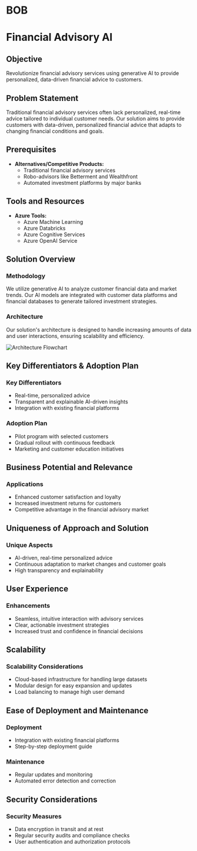 # BOB
# Financial Advisory AI

## Objective
Revolutionize financial advisory services using generative AI to provide personalized, data-driven financial advice to customers.

## Problem Statement
Traditional financial advisory services often lack personalized, real-time advice tailored to individual customer needs. Our solution aims to provide customers with data-driven, personalized financial advice that adapts to changing financial conditions and goals.

## Prerequisites
- **Alternatives/Competitive Products:**
  - Traditional financial advisory services
  - Robo-advisors like Betterment and Wealthfront
  - Automated investment platforms by major banks

## Tools and Resources
- **Azure Tools:**
  - Azure Machine Learning
  - Azure Databricks
  - Azure Cognitive Services
  - Azure OpenAI Service

## Solution Overview
### Methodology
We utilize generative AI to analyze customer financial data and market trends. Our AI models are integrated with customer data platforms and financial databases to generate tailored investment strategies.

### Architecture
Our solution's architecture is designed to handle increasing amounts of data and user interactions, ensuring scalability and efficiency.

![Architecture Flowchart](https://arch.com/600x400.png?text=Solution+Architecture)

## Key Differentiators & Adoption Plan
### Key Differentiators
- Real-time, personalized advice
- Transparent and explainable AI-driven insights
- Integration with existing financial platforms

### Adoption Plan
- Pilot program with selected customers
- Gradual rollout with continuous feedback
- Marketing and customer education initiatives

## Business Potential and Relevance
### Applications
- Enhanced customer satisfaction and loyalty
- Increased investment returns for customers
- Competitive advantage in the financial advisory market

## Uniqueness of Approach and Solution
### Unique Aspects
- AI-driven, real-time personalized advice
- Continuous adaptation to market changes and customer goals
- High transparency and explainability

## User Experience
### Enhancements
- Seamless, intuitive interaction with advisory services
- Clear, actionable investment strategies
- Increased trust and confidence in financial decisions

## Scalability
### Scalability Considerations
- Cloud-based infrastructure for handling large datasets
- Modular design for easy expansion and updates
- Load balancing to manage high user demand

## Ease of Deployment and Maintenance
### Deployment
- Integration with existing financial platforms
- Step-by-step deployment guide

### Maintenance
- Regular updates and monitoring
- Automated error detection and correction

## Security Considerations
### Security Measures
- Data encryption in transit and at rest
- Regular security audits and compliance checks
- User authentication and authorization protocols
